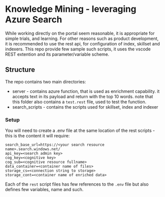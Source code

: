 # Knowledge Mining - leveraging Azure Search
While working directly on the portal seem reasonable, it is appropriate for simple trials, and learning. For other reasons such as product development, it is recommended to use the rest api, for configuration of index, skillset and indexers.
This repo provide few sample such scripts, it uses the vscode REST extention and its parameter/variable scheme.

## Structure
The repo contains two main directories:
- server - contains azure function, that is used as enrichment capability. it accepts text in its payload and return with the top 10 words. note that this folder also contains a `test.rest` file, used to test the function.
- search_scripts - contains the scripts used for skillset, index and indexer


### Setup
You will need to create a .env file at the same location of the rest scripts - this is the content it will require:
```
search_base_url=https://<your search resource name>.search.windows.net/
api_key=<search admin key>
cog_key=<cognitive key>
cog_sub=<cognitive resource fullname>
data_container=<container name of files>
storage_cs=<connection string to storage>
storage_cont=<container name of enriched data>
```

Each of the `rest` script files has few references to the `.env` file but also defines few variables, name and such.